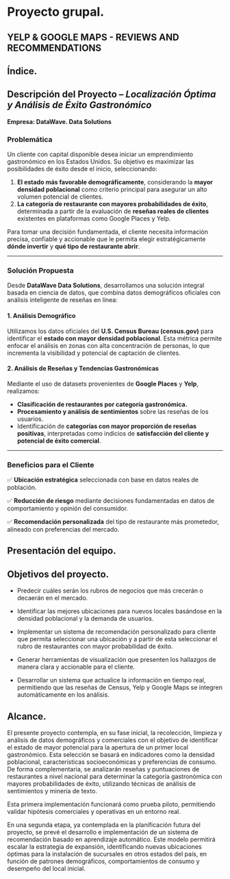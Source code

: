 # Proyecto grupal.
## YELP & GOOGLE MAPS - REVIEWS AND RECOMMENDATIONS

## Índice.

## Descripción del Proyecto – *Localización Óptima y Análisis de Éxito Gastronómico*

**Empresa: DataWave. Data Solutions**

### Problemática

Un cliente con capital disponible desea iniciar un emprendimiento gastronómico en los Estados Unidos. Su objetivo es maximizar las posibilidades de éxito desde el inicio, seleccionando:

1. **El estado más favorable demográficamente**, considerando la **mayor densidad poblacional** como criterio principal para asegurar un alto volumen potencial de clientes.
2. **La categoría de restaurante con mayores probabilidades de éxito**, determinada a partir de la evaluación de **reseñas reales de clientes** existentes en plataformas como Google Places y Yelp.

Para tomar una decisión fundamentada, el cliente necesita información precisa, confiable y accionable que le permita elegir estratégicamente **dónde invertir** y **qué tipo de restaurante abrir**.

---

### Solución Propuesta

Desde **DataWave Data Solutions**, desarrollamos una solución integral basada en ciencia de datos, que combina datos demográficos oficiales con análisis inteligente de reseñas en línea:

#### 1. **Análisis Demográfico**

Utilizamos los datos oficiales del **U.S. Census Bureau (census.gov)** para identificar el **estado con mayor densidad poblacional**. Esta métrica permite enfocar el análisis en zonas con alta concentración de personas, lo que incrementa la visibilidad y potencial de captación de clientes.

#### 2. **Análisis de Reseñas y Tendencias Gastronómicas**

Mediante el uso de datasets provenientes de **Google Places** y **Yelp**, realizamos:

* **Clasificación de restaurantes por categoría gastronómica.**
* **Procesamiento y análisis de sentimientos** sobre las reseñas de los usuarios.
* Identificación de **categorías con mayor proporción de reseñas positivas**, interpretadas como indicios de **satisfacción del cliente y potencial de éxito comercial**.

---

### Beneficios para el Cliente

✅ **Ubicación estratégica** seleccionada con base en datos reales de población.

✅ **Reducción de riesgo** mediante decisiones fundamentadas en datos de comportamiento y opinión del consumidor.

✅ **Recomendación personalizada** del tipo de restaurante más prometedor, alineado con preferencias del mercado.

## Presentación del equipo.



## Objetivos del proyecto.

- Predecir cuáles serán los rubros de negocios que más crecerán o decaerán en el mercado.

- Identificar las mejores ubicaciones para nuevos locales basándose en la densidad poblacional y la demanda de usuarios.

- Implementar un sistema de recomendación personalizado para cliente que permita seleccionar una ubicación y a partir de esta seleccionar el rubro de restaurantes con mayor probabilidad de éxito.

- Generar herramientas de visualización que presenten los hallazgos de manera clara y accionable para el cliente.

- Desarrollar un sistema que actualice la información en tiempo real, permitiendo que las reseñas de Census, Yelp y Google Maps se integren automáticamente en los análisis.

## Alcance.
El presente proyecto contempla, en su fase inicial, la recolección, limpieza y análisis de datos demográficos y comerciales con el objetivo de identificar el estado de mayor potencial para la apertura de un primer local gastronómico. Esta selección se basará en indicadores como la densidad poblacional, características socioeconómicas y preferencias de consumo. De forma complementaria, se analizarán reseñas y puntuaciones de restaurantes a nivel nacional para determinar la categoría gastronómica con mayores probabilidades de éxito, utilizando técnicas de análisis de sentimientos y minería de texto.

Esta primera implementación funcionará como prueba piloto, permitiendo validar hipótesis comerciales y operativas en un entorno real.

En una segunda etapa, ya contemplada en la planificación futura del proyecto, se prevé el desarrollo e implementación de un sistema de recomendación basado en aprendizaje automático. Este modelo permitirá escalar la estrategia de expansión, identificando nuevas ubicaciones óptimas para la instalación de sucursales en otros estados del país, en función de patrones demográficos, comportamientos de consumo y desempeño del local inicial.

